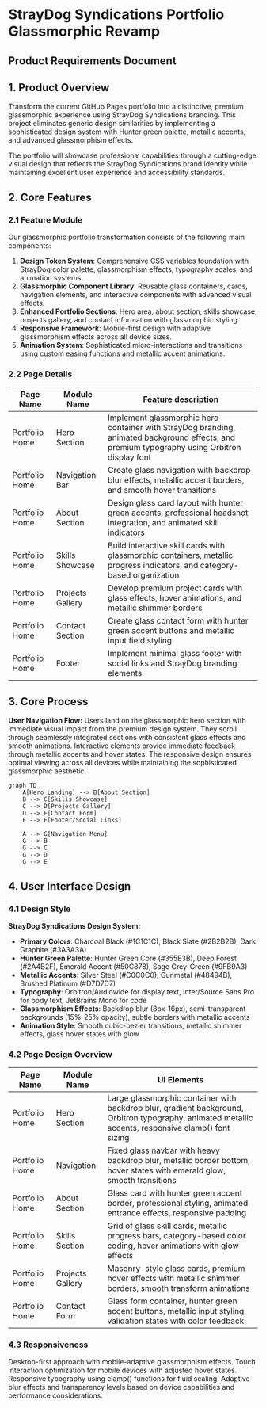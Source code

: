 # StrayDog Syndications Portfolio Glassmorphic Revamp
## Product Requirements Document

## 1. Product Overview

Transform the current GitHub Pages portfolio into a distinctive, premium glassmorphic experience using StrayDog Syndications branding. This project eliminates generic design similarities by implementing a sophisticated design system with Hunter green palette, metallic accents, and advanced glassmorphism effects.

The portfolio will showcase professional capabilities through a cutting-edge visual design that reflects the StrayDog Syndications brand identity while maintaining excellent user experience and accessibility standards.

## 2. Core Features

### 2.1 Feature Module

Our glassmorphic portfolio transformation consists of the following main components:

1. **Design Token System**: Comprehensive CSS variables foundation with StrayDog color palette, glassmorphism effects, typography scales, and animation systems.
2. **Glassmorphic Component Library**: Reusable glass containers, cards, navigation elements, and interactive components with advanced visual effects.
3. **Enhanced Portfolio Sections**: Hero area, about section, skills showcase, projects gallery, and contact information with glassmorphic styling.
4. **Responsive Framework**: Mobile-first design with adaptive glassmorphism effects across all device sizes.
5. **Animation System**: Sophisticated micro-interactions and transitions using custom easing functions and metallic accent animations.

### 2.2 Page Details

| Page Name | Module Name | Feature description |
|-----------|-------------|---------------------|
| Portfolio Home | Hero Section | Implement glassmorphic hero container with StrayDog branding, animated background effects, and premium typography using Orbitron display font |
| Portfolio Home | Navigation Bar | Create glass navigation with backdrop blur effects, metallic accent borders, and smooth hover transitions |
| Portfolio Home | About Section | Design glass card layout with hunter green accents, professional headshot integration, and animated skill indicators |
| Portfolio Home | Skills Showcase | Build interactive skill cards with glassmorphic containers, metallic progress indicators, and category-based organization |
| Portfolio Home | Projects Gallery | Develop premium project cards with glass effects, hover animations, and metallic shimmer borders |
| Portfolio Home | Contact Section | Create glass contact form with hunter green accent buttons and metallic input field styling |
| Portfolio Home | Footer | Implement minimal glass footer with social links and StrayDog branding elements |

## 3. Core Process

**User Navigation Flow:**
Users land on the glassmorphic hero section with immediate visual impact from the premium design system. They scroll through seamlessly integrated sections with consistent glass effects and smooth animations. Interactive elements provide immediate feedback through metallic accents and hover states. The responsive design ensures optimal viewing across all devices while maintaining the sophisticated glassmorphic aesthetic.

```mermaid
graph TD
    A[Hero Landing] --> B[About Section]
    B --> C[Skills Showcase]
    C --> D[Projects Gallery]
    D --> E[Contact Form]
    E --> F[Footer/Social Links]
    
    A --> G[Navigation Menu]
    G --> B
    G --> C
    G --> D
    G --> E
```

## 4. User Interface Design

### 4.1 Design Style

**StrayDog Syndications Design System:**
- **Primary Colors**: Charcoal Black (#1C1C1C), Black Slate (#2B2B2B), Dark Graphite (#3A3A3A)
- **Hunter Green Palette**: Hunter Green Core (#355E3B), Deep Forest (#2A4B2F), Emerald Accent (#50C878), Sage Grey-Green (#9FB9A3)
- **Metallic Accents**: Silver Steel (#C0C0C0), Gunmetal (#48494B), Brushed Platinum (#D7D7D7)
- **Typography**: Orbitron/Audiowide for display text, Inter/Source Sans Pro for body text, JetBrains Mono for code
- **Glassmorphism Effects**: Backdrop blur (8px-16px), semi-transparent backgrounds (15%-25% opacity), subtle borders with metallic accents
- **Animation Style**: Smooth cubic-bezier transitions, metallic shimmer effects, glass hover states with glow

### 4.2 Page Design Overview

| Page Name | Module Name | UI Elements |
|-----------|-------------|-------------|
| Portfolio Home | Hero Section | Large glassmorphic container with backdrop blur, gradient background, Orbitron typography, animated metallic accents, responsive clamp() font sizing |
| Portfolio Home | Navigation | Fixed glass navbar with heavy backdrop blur, metallic border bottom, hover states with emerald glow, smooth transitions |
| Portfolio Home | About Section | Glass card with hunter green accent border, professional styling, animated entrance effects, responsive padding |
| Portfolio Home | Skills Section | Grid of glass skill cards, metallic progress bars, category-based color coding, hover animations with glow effects |
| Portfolio Home | Projects Gallery | Masonry-style glass cards, premium hover effects with metallic shimmer borders, smooth transform animations |
| Portfolio Home | Contact Form | Glass form container, hunter green accent buttons, metallic input styling, validation states with color feedback |

### 4.3 Responsiveness

Desktop-first approach with mobile-adaptive glassmorphism effects. Touch interaction optimization for mobile devices with adjusted hover states. Responsive typography using clamp() functions for fluid scaling. Adaptive blur effects and transparency levels based on device capabilities and performance considerations.